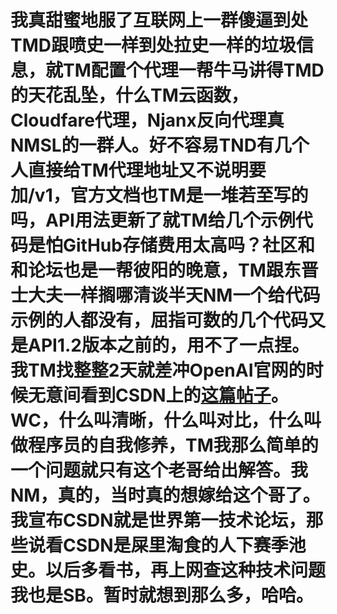 # 我真甜蜜地服了互联网上一群傻逼到处TMD跟喷史一样到处拉史一样的垃圾信息，就TM配置个代理一帮牛马讲得TMD的天花乱坠，什么TM云函数，Cloudfare代理，Njanx反向代理真NMSL的一群人。好不容易TND有几个人直接给TM代理地址又不说明要加/v1，官方文档也TM是一堆若至写的吗，API用法更新了就TM给几个示例代码是怕GitHub存储费用太高吗？社区和和论坛也是一帮彼阳的晚意，TM跟东晋士大夫一样搁哪清谈半天NM一个给代码示例的人都没有，屈指可数的几个代码又是API1.2版本之前的，用不了一点捏。我TM找整整2天就差冲OpenAI官网的时候无意间看到CSDN上的[这篇帖子](https://blog.csdn.net/qq_36265860/article/details/130111351)。WC，什么叫清晰，什么叫对比，什么叫做程序员的自我修养，TM我那么简单的一个问题就只有这个老哥给出解答。我NM，真的，当时真的想嫁给这个哥了。我宣布CSDN就是世界第一技术论坛，那些说看CSDN是屎里淘食的人下赛季池史。以后多看书，再上网查这种技术问题我也是SB。暂时就想到那么多，哈哈。
